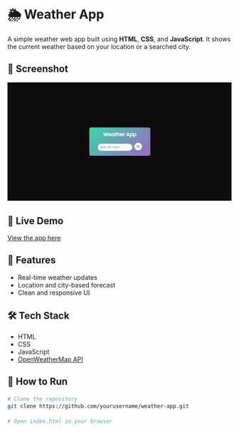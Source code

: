 # 🌦️ Weather App

A simple weather web app built using **HTML**, **CSS**, and **JavaScript**. It shows the current weather based on your location or a searched city.

## 📸 Screenshot

![Weather App Screenshot](./screenshot.png)

## 🔗 Live Demo

[View the app here](https://my-js-weather-site.vercel.app)

## 🚀 Features

- Real-time weather updates
- Location and city-based forecast
- Clean and responsive UI

## 🛠️ Tech Stack

- HTML
- CSS
- JavaScript
- [OpenWeatherMap API](https://openweathermap.org/api)

## 📂 How to Run

```bash
# Clone the repository
git clone https://github.com/yourusername/weather-app.git

# Open index.html in your browser
```
